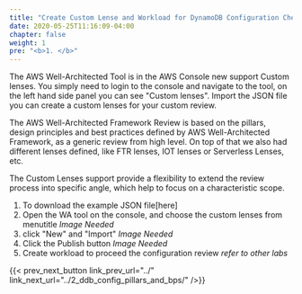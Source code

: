```yaml
---
title: "Create Custom Lense and Workload for DynamoDB Configuration Checks"
date: 2020-05-25T11:16:09-04:00
chapter: false
weight: 1
pre: "<b>1. </b>"
---
```


The AWS Well-Architected Tool is in the AWS Console new support Custom lenses. 
You simply need to login to the console and navigate to the tool, on the left hand side panel you can see "Custom lenses".
Import the JSON file you can create a custom lenses for your custom review.

The AWS Well-Architected Framework Review is based on the pillars, design principles 
and best practices defined by AWS Well-Architected Framework, as a generic review from high level. 
On top of that we also had different lenses defined, like FTR lenses, IOT lenses or Serverless Lenses, etc.

The Custom Lenses support provide a flexibility to extend the review process into 
specific angle, which help to focus on a characteristic scope.




1. To download the example JSON file[here]
2. Open the WA tool on the console, and choose the custom lenses from menutitle
   *Image Needed*
3. click "New" and "Import"
   *Image Needed*
4. Click the Publish button
   *Image Needed*
5. Create workload to proceed the configuration review
   *refer to other labs*

{{< prev_next_button link_prev_url="../" link_next_url="../2_ddb_config_pillars_and_bps/" />}}
